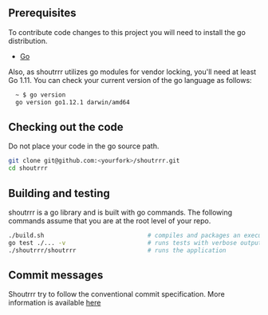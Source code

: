 ## Prerequisites
To contribute code changes to this project you will need to install the go distribution.
 * [Go](https://golang.org/doc/install)
 
Also, as shoutrrr utilizes go modules for vendor locking, you'll need at least Go 1.11.
You can check your current version of the go language as follows:
```bash
  ~ $ go version
  go version go1.12.1 darwin/amd64
```

## Checking out the code
Do not place your code in the go source path.
```bash
git clone git@github.com:<yourfork>/shoutrrr.git
cd shoutrrr
```

## Building and testing
shoutrrr is a go library and is built with go commands. The following commands assume that you are at the root level of your repo.
```bash
./build.sh                             # compiles and packages an executable stand-alone client of shoutrrr
go test ./... -v                       # runs tests with verbose output
./shoutrrr/shoutrrr                    # runs the application
```

## Commit messages
Shoutrrr try to follow the conventional commit specification. More information is available [here](https://www.conventionalcommits.org/en/v1.0.0-beta.4/#summary)
